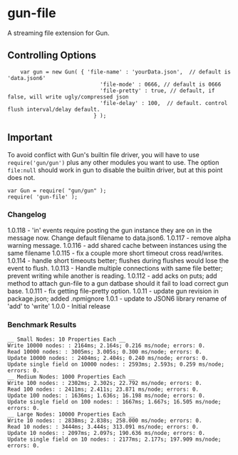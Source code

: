 # gun-file

A streaming file extension for Gun.

## Controlling Options

```
	var gun = new Gun( { 'file-name' : 'yourData.json',  // default is 'data.json6'
                             'file-mode' : 0666, // default is 0666
                             'file-pretty' : true, // default, if false, will write ugly/compressed json
                             'file-delay' : 100,  // default. control flush interval/delay default.
                           } );

```

## Important

To avoid conflict with Gun's builtin file driver, you will have to use ```require('gun/gun')``` plus any other modules you want to use.
The option ```file:null``` should work in gun to disable the builtin driver, but at this point does not.

```
var Gun = require( "gun/gun" );
require( 'gun-file' );
```



### Changelog
1.0.118 - 'in' events require posting the gun instance they are on in the message now.  Change default filename to data.json6.
1.0.117 - remove alpha warning message.
1.0.116 - add shared cache between instances using the same filename
1.0.115 - fix a couple more short timeout cross read/writes.
1.0.114 - handle short timeouts better; flushes during flushes would lose the event to flush.
1.0.113 - Handle multiple connections with same file better; prevent writing while another is reading.
1.0.112 - add acks on puts; add method to attach gun-file to a gun datbase should it fail to load correct gun base.
1.0.111 - fix getting file-pretty option.
1.0.11 - update gun revision in package.json; added .npmignore 
1.0.1 - update to JSON6 library rename of 'add' to 'write'
1.0.0 - Initial release



### Benchmark Results 

```
__ Small Nodes: 10 Properties Each __
Write 10000 nodes: : 2164ms; 2.164s; 0.216 ms/node; errors: 0.
Read 10000 nodes: : 3005ms; 3.005s; 0.300 ms/node; errors: 0.
Update 10000 nodes: : 2404ms; 2.404s; 0.240 ms/node; errors: 0.
Update single field on 10000 nodes: : 2593ms; 2.593s; 0.259 ms/node; errors: 0.
__ Medium Nodes: 1000 Properties Each __
Write 100 nodes: : 2302ms; 2.302s; 22.792 ms/node; errors: 0.
Read 100 nodes: : 2411ms; 2.411s; 23.871 ms/node; errors: 0.
Update 100 nodes: : 1636ms; 1.636s; 16.198 ms/node; errors: 0.
Update single field on 100 nodes: : 1667ms; 1.667s; 16.505 ms/node; errors: 0.
__ Large Nodes: 10000 Properties Each __
Write 10 nodes: : 2838ms; 2.838s; 258.000 ms/node; errors: 0.
Read 10 nodes: : 3444ms; 3.444s; 313.091 ms/node; errors: 0.
Update 10 nodes: : 2097ms; 2.097s; 190.636 ms/node; errors: 0.
Update single field on 10 nodes: : 2177ms; 2.177s; 197.909 ms/node; errors: 0.
```
